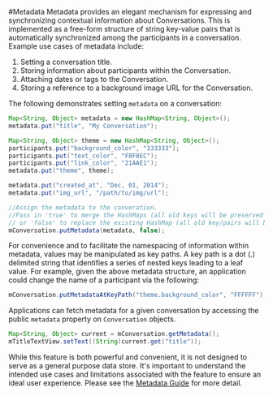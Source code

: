 #Metadata
Metadata provides an elegant mechanism for expressing and synchronizing contextual information about Conversations. This is implemented as a free-form structure of string key-value pairs that is automatically synchronized among the participants in a conversation. Example use cases of metadata include:

1. Setting a conversation title.
2. Storing information about participants within the Conversation.
3. Attaching dates or tags to the Conversation.
4. Storing a reference to a background image URL for the Conversation.

The following demonstrates setting `metadata` on a conversation: 

```java
Map<String, Object> metadata = new HashMap<String, Object>();
metadata.put("title", "My Conversation");

Map<String, Object> theme = new HashMap<String, Object>();
participants.put("background_color", "333333");
participants.put("text_color", "F8F8EC");
participants.put("link_color", "21AAE1");
metadata.put("theme", theme);

metadata.put("created_at", "Dec, 01, 2014");
metadata.put("img_url", "/path/to/img/url");

//Assign the metadata to the converation. 
//Pass in 'true' to merge the HashMaps (all old keys will be preserved and new values will be set) 
// or 'false' to replace the existing HashMap (all old key/pairs will be lost) 
mConversation.putMetadata(metadata, false);
```

For convenience and to facilitate the namespacing of information within metadata, values may be manipulated as key paths. A key path is a dot (.) delimited string that identifies a series of nested keys leading to a leaf value. For example, given the above metadata structure, an application could change the name of a participant via the following: 

```java
mConversation.putMetadataAtKeyPath("theme.background_color", "FFFFFF");
```

Applications can fetch metadata for a given conversation by accessing the public `metadata` property on `Conversation` objects. 

```java
Map<String, Object> current = mConversation.getMetadata();
mTitleTextView.setText((String)current.get("title"));
```

While this feature is both powerful and convenient, it is not designed to serve as a general purpose data store. It's important to understand the intended use cases and limitations associated with the feature to ensure an ideal user experience. Please see the [Metadata Guide](docs/guides#metadata) for more detail.
